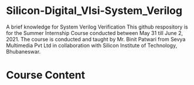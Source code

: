 # Silicon-Digital_Vlsi-System_Verilog
A brief knowledge for System Verilog Verification
This github respository is for the Summer Internship Course conducted between May 31 till June 2, 2021. The course is conducted and taught by Mr. Binit Patwari from Sevya Multimedia Pvt Ltd in collaboration with Silicon Institute of Technology, Bhubaneswar.
# Course Content
